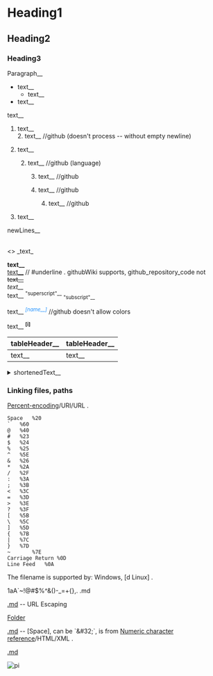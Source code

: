 # Heading1

## Heading2

### Heading3

Paragraph__

* text__
	* text__
* text__

text__
1. text__  
	2. text__	        //github (doesn't process -- without empty newline)
5. text__

	2. text__		//github (language)

		3. text__		//github
		3. text__		//github

			4. text__		//github
6. text__

newLines__
<br />
<br />

\<\> \_text\_

**text__**  
<u>text__</u>		// #underline . githubWiki supports, github_repository_code not  
~~text__~~  
*text__*  
text__ <sup>"superscript"\_\_</sup> <sub>"subscript"\_\_</sub>  

text__ <i><sup><span
         title="text__" style="color:dodgerBlue;">[name__]</span></sup></i>                //github doesn't allow colors

text__ <sup
	 title="text__"><b>[i]</b></sup>

<!--_textOfTheComment__>>-->
[comment]: wordOfTheComment__

|tableHeader__      |tableHeader__      |
|---                |---                |
|text__             |text__             |

<details><summary>shortenedText__
</summary>

text__

</details>

### Linking files, paths

[Percent-encoding](https://en.wikipedia.org/wiki/Percent-encoding)/URI/URL .
```
Space	%20
`	%60
@	%40
#	%23
$	%24
%	%25
^	%5E
&	%26
*	%2A
/	%2F
:	%3A
;	%3B
<	%3C
=	%3D
>	%3E
?	%3F
[	%5B
\	%5C
]	%5D
{	%7B
|	%7C
}	%7D
~       %7E
Carriage Return	%0D
Line Feed	%0A
```

The filename is supported by: Windows, [d Linux] .

1aA\`~!@#$%^&()-\_=+{},. .md

[.md](..//..//assets//github_b//1aA`~!@%23$%25%5E&()-_=+{},.%20.md) -- URL Escaping

[Folder](..//..//assets//github_b//1aA`~!@%23$%25%5E&()-_=+{},%20.)

[.md](..//..//assets//github_b//1aA`~!@%23$%25%5E&()-_=+{},.&#x20;.md) -- [Space], can be `&#32;`, is from [Numeric character reference](https://en.wikipedia.org/wiki/Numeric_character_reference)/HTML/XML .

[.md](../../assets/github_b/1aA`~!@%23$%25%5E&()-_=+{},.&#32;.md)

![pi](..//..//assets//github_b//co_dw_256x256.png)

